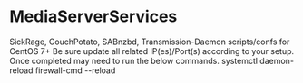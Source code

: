 # MediaServerServices
SickRage, CouchPotato, SABnzbd, Transmission-Daemon scripts/confs for CentOS 7+
Be sure update all related IP(es)/Port(s) according to your setup. Once completed may need to run the below commands.
systemctl daemon-reload
firewall-cmd --reload
